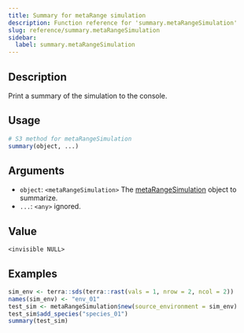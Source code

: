 ```yaml
---
title: Summary for metaRange simulation
description: Function reference for 'summary.metaRangeSimulation'
slug: reference/summary.metaRangeSimulation
sidebar:
  label: summary.metaRangeSimulation
---
```


## Description

Print a summary of the simulation to the console.

## Usage

```r
# S3 method for metaRangeSimulation
summary(object, ...)
```

## Arguments

* `object`: `<metaRangeSimulation>` The [metaRangeSimulation](../metaRangeSimulation) object to summarize.
* `...`: `<any>` ignored.

## Value

`<invisible NULL>`

## Examples

```r
sim_env <- terra::sds(terra::rast(vals = 1, nrow = 2, ncol = 2))
names(sim_env) <- "env_01"
test_sim <- metaRangeSimulation$new(source_environment = sim_env)
test_sim$add_species("species_01")
summary(test_sim)
```


